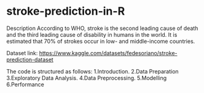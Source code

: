 # stroke-prediction-in-R
Description According to WHO, stroke is the second leading cause of death and the third leading cause of disability in humans in the world. It is estimated that 70% of strokes occur in low- and middle-income countries.

Dataset link: https://www.kaggle.com/datasets/fedesoriano/stroke-prediction-dataset

The code is structured as follows:
1.Introduction.
  2.Data Preparation
  3.Exploratory Data Analysis.
  4.Data Preprocessing.
  5.Modelling
  6.Performance
